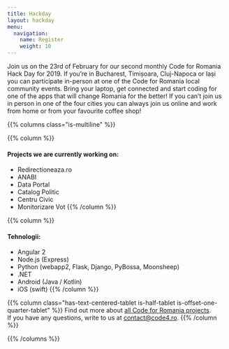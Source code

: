 ```yaml
---
title: Hackday
layout: hackday
menu:
  navigation:
    name: Register
    weight: 10
---
```


Join us on the 23rd of February for our second monthly Code for Romania Hack Day for 2019. If you’re in Bucharest, Timișoara, Cluj-Napoca or Iași you can participate in-person at one of the Code for Romania local community events. Bring your laptop, get connected and start coding for one of the apps that will change Romania for the better! If you can’t join us in person in one of the four cities you can always join us online and work from home or from your favourite coffee shop!


{{% columns class="is-multiline" %}}

{{% column %}}
#### Projects we are currently working on:

* Redirectioneaza.ro
* ANABI
* Data Portal
* Catalog Politic
* Centru Civic
* Monitorizare Vot
{{% /column %}}

{{% column %}}
#### Tehnologii:

* Angular 2
* Node.js (Express)
* Python (webapp2, Flask, Django, PyBossa, Moonsheep)
* .NET
* Android (Java / Kotlin)
* iOS (swift)
{{% /column %}}

{{% column class="has-text-centered-tablet is-half-tablet is-offset-one-quarter-tablet" %}}
Find out more about [all Code for Romania projects](https://bit.ly/2SREoGf).  
If you have any questions, write to us at [contact@code4.ro](mailto:contact@code4.ro).
{{% /column %}}

{{% /columns %}}
